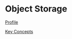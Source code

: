 # Object Storage

[Profile](Object%20Storage%20318975266b3349b8a7b275d698427edd/Profile%20cbf742150fbd4ab18f7c13d1e98a6d50.md)

[Key Concepts](Object%20Storage%20318975266b3349b8a7b275d698427edd/Key%20Concepts%20fe501c49af5d4b08805cdbb027df63b4.md)
